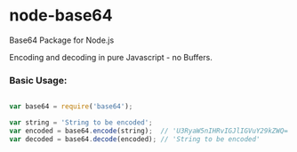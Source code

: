 # node-base64
Base64 Package for Node.js

Encoding and decoding in pure Javascript - no Buffers.

### Basic Usage:

```javascript

var base64 = require('base64');

var string = 'String to be encoded';
var encoded = base64.encode(string);  // 'U3RyaW5nIHRvIGJlIGVuY29kZWQ='
var decoded = base64.decode(encoded); // 'String to be encoded'

```
